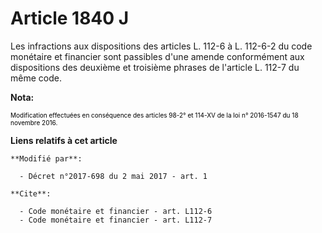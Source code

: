 # Article 1840 J

Les infractions aux dispositions des articles L. 112-6 à L. 112-6-2 du code monétaire et financier sont passibles d'une
amende conformément aux dispositions des deuxième et troisième phrases de l'article L. 112-7 du même code.

**Nota:**

<font size="1" color="#000000">Modification effectuées en conséquence des articles 98-2° et 114-XV de la loi n° 2016-1547 du
18 novembre 2016.</font>

**Liens relatifs à cet article**

	**Modifié par**:

	  - Décret n°2017-698 du 2 mai 2017 - art. 1

	**Cite**:

	  - Code monétaire et financier - art. L112-6
	  - Code monétaire et financier - art. L112-7

